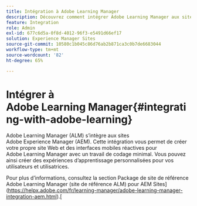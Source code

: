 ```yaml
---
title: Intégration à Adobe Learning Manager
description: Découvrez comment intégrer Adobe Learning Manager aux sites Adobe Experience Manager.
feature: Integration
role: Admin
exl-id: 677c6d5a-0f8d-4012-96f3-e5491d66ef17
solution: Experience Manager Sites
source-git-commit: 10580c1b045c86d76ab2b871ca3c0b7de6683044
workflow-type: tm+mt
source-wordcount: '82'
ht-degree: 65%

---
```


# Intégrer à Adobe Learning Manager{#integrating-with-adobe-learning}

Adobe Learning Manager (ALM) s’intègre aux sites Adobe Experience Manager (AEM). Cette intégration vous permet de créer votre propre site Web et des interfaces mobiles réactives pour Adobe Learning Manager avec un travail de codage minimal. Vous pouvez ainsi créer des expériences d’apprentissage personnalisées pour vos utilisateurs et utilisatrices.

Pour plus d’informations, consultez la section Package de site de référence Adobe Learning Manager (site de référence ALM) pour AEM Sites](https://helpx.adobe.com/fr/learning-manager/adobe-learning-manager-integration-aem.html).[
